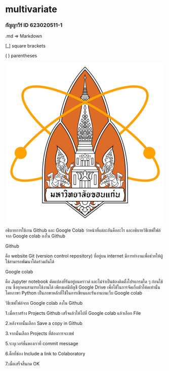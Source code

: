 # multivariate

### กัญญาวีร์ ID 623020511-1

 .md => Markdown
 
 [_] square brackets
 
 ( ) parentheses
 
 ![Science_KKU](Science_KKU.png)
 
 
 อธิบายการใช้งาน Github และ Google Colab ว่าหน้าที่แต่ละอันคืออะไร และอธิบายวิธีเซฟไฟล์จาก Google colab ลงใน Github
 
Github

  คือ website Git (version control repository) ที่อยู่บน internet มีการทำงานเพื่อช่วยให้ผู้ใช้สามารถพัฒนาโค้ดร่วมกันได้
 
Google colab

  คือ Jupyter notebook ดัดแปลงที่รันอยู่บนคราวด์ และไม่จำเป็นต้องติดตั้งโปรแกรมใด ๆ ก่อนใช้งาน ซึ่งทุกคนสามารถใช้งานได้ เพียงแค่มีบัญชี Google Drive เพื่อใช้ในการจัดเก็บตัวโค้ดเท่านั้น โดยภาษา Python เป็นภาษาหลักที่ใช้ในการเขียนและรันงานบนเว็บ Google colab
  
วิธีเซฟไฟล์จาก Google colab ลงใน Github

  1.เมื่อเราสร้าง Projects Github เสร็จแล้วให้ไปที่ Google colab แล้วเลือก File
  
  2.หลังจากนั้นเลือก Save a copy in Github
  
  3.จากนั้นเลือก Projects ที่ต้องการจะเซฟ
  
  5.ระบุเวอร์ชั่นของเราที่ commit message
  
  6.ติ๊กที่ช่อง Include a link to Colaboratory
  
  7.เมื่อเสร็จสิ้นกด OK
